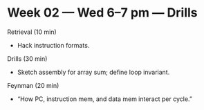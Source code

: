 # Week 02 — Wed 6–7 pm — Drills

Retrieval (10 min)
- Hack instruction formats.

Drills (30 min)
- Sketch assembly for array sum; define loop invariant.

Feynman (20 min)
- “How PC, instruction mem, and data mem interact per cycle.”
